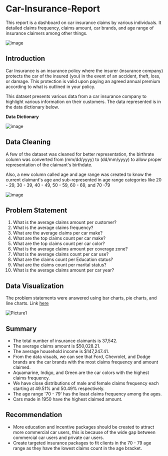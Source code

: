 # Car-Insurance-Report
This report is a dashboard on car insurance claims by various individuals. It detailed claims frequency, claims amount, car brands, and age range of insurance claimers among other things.

![image](https://github.com/oladeeayo/Car-Insurance-Report/assets/13979269/844fb432-77a7-485a-a2b8-402b3f81c853)


## Introduction
Car Insurance is an insurance policy where the insurer (insurance company) protects the car of the insured (you) in the event of an accident, theft, loss, or damage. This protection is valid upon paying an agreed annual premium according to what is outlined in your policy.

This dataset presents various data from a car insurance company to highlight various information on their customers. The data represented is in the data dictionary below.


**Data Dictionary**

![image](https://github.com/oladeeayo/Car-Insurance-Report/assets/13979269/838c6980-02cc-4e19-a0c5-a90f62a2a7d8)


## Data Cleaning

A few of the dataset was cleaned for better representation, the birthrate column was converted from (mm/dd/yyyy) to (dd/mm/yyyy) to allow proper representation of the claimant's birthdate.

Also, a new column called age and age range was created to know the current claimant's age and sub-represented in age range categories like 20 - 29, 30 - 39, 40 - 49, 50 - 59, 60 - 69, and 70 -79

![image](https://github.com/oladeeayo/Car-Insurance-Report/assets/13979269/26fd38a1-a4fa-4d83-a6ea-caa5eb4efd18)

## Problem Statement

1. What is the average claims amount per customer?
2. What is the average claims frequency?
3. What are the average claims per car make?
4. What are the top claims count per car make?
5. What are the top claims count per car color?
6. What is the average claims amount per coverage zone?
7. What is the average claims count per car use?
8. What are the claims count per Education status?
9. What are the claims count per marital status?
10. What is the average claims amount per car year?

## Data Visualization
The problem statements were answered using bar charts, pie charts, and line charts. Link [here](https://1drv.ms/x/s!AmaLcLicjjbghUBTp17qbK7V65ei?e=YGiYn4) 

![Picture1](https://github.com/oladeeayo/Car-Insurance-Report/assets/13979269/d32f4013-18c6-42ce-942b-e3f043eba69e)


## Summary

- The total number of insurance claimants is 37,542.
- The average claims amount is $50,028.21.
- The average household income is $147,247.41.
- From the data visuals, we can see that Ford, Chevrolet, and Dodge brands are the car brands with the most claims frequency and amount claimed.
- Aquamarine, Indigo, and Green are the car colors with the highest claims frequency.
- We have close distributions of male and female claims frequency each starting at 49.51% and 50.49% respectively.
- The age range '70 - 79' has the least claims frequency among the ages.
- Cars made in 1950 have the highest claimed amount.

## Recommendation

- More education and incentive packages should be created to attract more commercial car users, this is because of the wide gap between commercial car users and private car users.
- Create targeted insurance packages to fit clients in the 70 - 79 age range as they have the lowest claims count in the age bracket.




